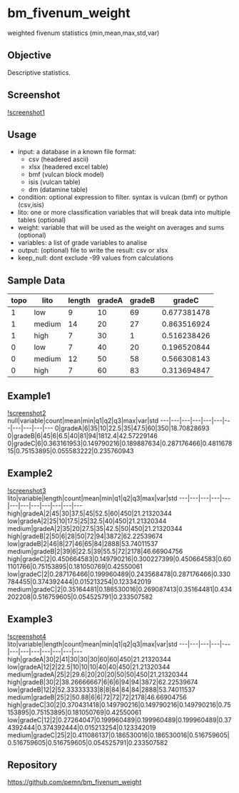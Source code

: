 # bm_fivenum_weight
weighted fivenum statistics (min,mean,max,std,var)
## Objective
Descriptive statistics.
## Screenshot
[!screenshot1](./assets/screenshot1.png?raw=true)
## Usage
* input: a database in a known file format:
   - csv (headered ascii)
   - xlsx (headered excel table)
   - bmf (vulcan block model)
   - isis (vulcan table)
   - dm (datamine table)
 * condition: optional expression to filter. syntax is vulcan (bmf) or python (csv,isis)
 * lito: one or more classification variables that will break data into multiple tables (optional)
 * weight: variable that will be used as the weight on averages and sums (optional)
 * variables: a list of grade variables to analise
 * output: (optional) file to write the result: csv or xlsx
 * keep_null: dont exclude -99 values from calculations
## Sample Data
topo|lito|length|gradeA|gradeB|gradeC
---|---|---|---|---|---
1|low|9|10|69|0.677381478
1|medium|14|20|27|0.863516924
1|high|7|30|1|0.516238426
0|low|7|40|20|0.196520844
0|medium|12|50|58|0.566308143
0|high|7|60|83|0.313694847
## Example1
[!screenshot2](./assets/screenshot2.png?raw=true)  
null|variable|count|mean|min|q1|q2|q3|max|var|std
---|---|---|---|---|---|---|---|---|---|---
0|gradeA|6|35|10|22.5|35|47.5|60|350|18.70828693
0|gradeB|6|45|6|6.5|40|81|94|1812.4|42.57229146
0|gradeC|6|0.363161953|0.149790216|0.189887634|0.287176466|0.481167815|0.75153895|0.055583222|0.235760943
## Example2
[!screenshot3](./assets/screenshot3.png?raw=true)  
lito|variable|length|count|mean|min|q1|q2|q3|max|var|std
---|---|---|---|---|---|---|---|---|---|---|---
high|gradeA|2|45|30|37.5|45|52.5|60|450|21.21320344
low|gradeA|2|25|10|17.5|25|32.5|40|450|21.21320344
medium|gradeA|2|35|20|27.5|35|42.5|50|450|21.21320344
high|gradeB|2|50|6|28|50|72|94|3872|62.22539674
low|gradeB|2|46|8|27|46|65|84|2888|53.74011537
medium|gradeB|2|39|6|22.5|39|55.5|72|2178|46.66904756
high|gradeC|2|0.450664583|0.149790216|0.300227399|0.450664583|0.601101766|0.75153895|0.181050769|0.42550061
low|gradeC|2|0.287176466|0.199960489|0.243568478|0.287176466|0.330784455|0.374392444|0.015213254|0.123342019
medium|gradeC|2|0.35164481|0.186530016|0.269087413|0.35164481|0.434202208|0.516759605|0.054525791|0.233507582
## Example3
[!screenshot4](./assets/screenshot4.png?raw=true)  
lito|variable|length|count|mean|min|q1|q2|q3|max|var|std
---|---|---|---|---|---|---|---|---|---|---|---
high|gradeA|30|2|41|30|30|30|60|60|450|21.21320344
low|gradeA|12|2|22.5|10|10|10|40|40|450|21.21320344
medium|gradeA|25|2|29.6|20|20|20|50|50|450|21.21320344
high|gradeB|30|2|38.26666667|6|6|6|94|94|3872|62.22539674
low|gradeB|12|2|52.33333333|8|8|84|84|84|2888|53.74011537
medium|gradeB|25|2|50.88|6|6|72|72|72|2178|46.66904756
high|gradeC|30|2|0.370431418|0.149790216|0.149790216|0.149790216|0.75153895|0.75153895|0.181050769|0.42550061
low|gradeC|12|2|0.27264047|0.199960489|0.199960489|0.199960489|0.374392444|0.374392444|0.015213254|0.123342019
medium|gradeC|25|2|0.411086137|0.186530016|0.186530016|0.516759605|0.516759605|0.516759605|0.054525791|0.233507582
## Repository
https://github.com/pemn/bm_fivenum_weight

